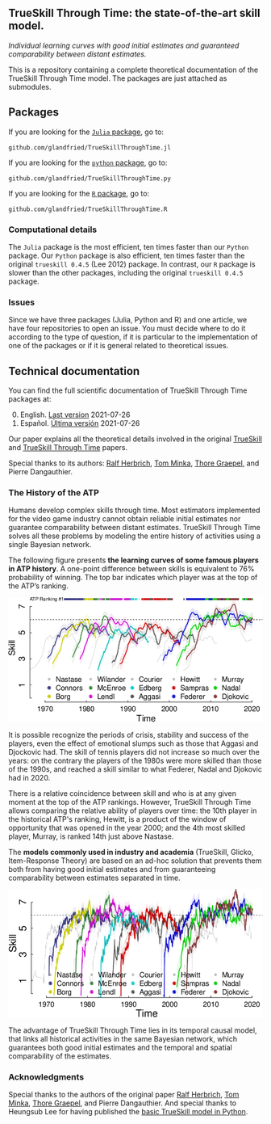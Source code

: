 ## TrueSkill Through Time: the state-of-the-art skill model.

_Individual learning curves with good initial estimates and guaranteed comparability between distant estimates._

This is a repository containing a complete theoretical documentation of the TrueSkill Through Time model.
The packages are just attached as submodules.

## Packages 

If you are looking for the [`Julia` package](https://github.com/glandfried/TrueSkillThroughTime.jl), go to:
    
    github.com/glandfried/TrueSkillThroughTime.jl

If you are looking for the [`python` package](https://github.com/glandfried/TrueSkillThroughTime.py), go to:
    
    github.com/glandfried/TrueSkillThroughTime.py

If you are looking for the [`R` package](https://github.com/glandfried/TrueSkillThroughTime.py), go to:
    
    github.com/glandfried/TrueSkillThroughTime.R

### Computational details
    
The `Julia` package is the most efficient, ten times faster than our `Python` package.
Our `Python` package is also efficient, ten times faster than the original `trueskill 0.4.5` (Lee 2012) package.
In contrast, our `R` package is slower than the other packages, including the original `trueskill 0.4.5` package.

### Issues

Since we have three packages (Julia, Python and R) and one article, we have four repositories to open an issue.
You must decide where to do it according to the type of question, if it is particular to the implementation of one of the packages or if it is general related to theoretical issues.

## Technical documentation

You can find the full scientific documentation of TrueSkill Through Time packages at:

0.  English. [Last version](https://github.com/glandfried/TrueSkillThroughTime/releases/download/doc/landfried-learning.pdf) 2021-07-26
0.  Español. [Última versión](https://github.com/glandfried/TrueSkillThroughTime/releases/download/doc/landfried-aprendizaje.pdf) 2021-07-26 

Our paper explains all the theoretical details involved in the original [TrueSkill](https://www.microsoft.com/en-us/research/wp-content/uploads/2007/01/NIPS2006_0688.pdf) and [TrueSkill Through Time](https://www.microsoft.com/en-us/research/wp-content/uploads/2008/01/NIPS2007_0931.pdf) papers.

Special thanks to its authors: [Ralf Herbrich](https://herbrich.me/), [Tom Minka](tminka.github.io), [Thore Graepel](thoregraepel.github.io), and Pierre Dangauthier.

### The History of the ATP

Humans develop complex skills through time.
Most estimators implemented for the video game industry cannot obtain reliable initial estimates nor guarantee comparability between distant estimates.
TrueSkill Through Time solves all these problems by modeling the entire history of activities using a single Bayesian network.

The following figure presents **the learning curves of some famous players in ATP history**.
A one-point difference between skills is equivalent to 76% probability of winning.
The top bar indicates which player was at the top of the ATP’s ranking.

![atp](static/atp.png)

It is possible recognize the periods of crisis, stability and success of the players, even the effect of emotional slumps such as those that Aggasi and Djockovic had.
The skill of tennis players did not increase so much over the years: on the contrary the players of the 1980s were more skilled than those of the 1990s, and reached a skill similar to what Federer, Nadal and Djokovic had in 2020.

There is a relative coincidence between skill and who is at any given moment at the top of the ATP rankings.
However, TrueSkill Through Time allows comparing the relative ability of players over time: the 10th player in the historical ATP's ranking, Hewitt, is a product of the window of opportunity that was opened in the year 2000; and the 4th most skilled player, Murray, is ranked 14th just above Nastase.

The **models commonly used in industry and academia** (TrueSkill, Glicko, Item-Response Theory) are based on an ad-hoc solution that prevents them both from having good initial estimates and from guaranteeing comparability between estimates separated in time.

![atp](static/atp_trueskill.png)

The advantage of TrueSkill Through Time lies in its temporal causal model, that links all historical activities in the same Bayesian network, which guarantees both good initial estimates and the temporal and spatial comparability of the estimates.

### Acknowledgments

Special thanks to the authors of the original paper [Ralf Herbrich](https://herbrich.me/), [Tom Minka](tminka.github.io), [Thore Graepel](thoregraepel.github.io), and Pierre Dangauthier.
And special thanks to Heungsub Lee for having published the [basic TrueSkill model in Python](https://github.com/sublee/trueskill).
